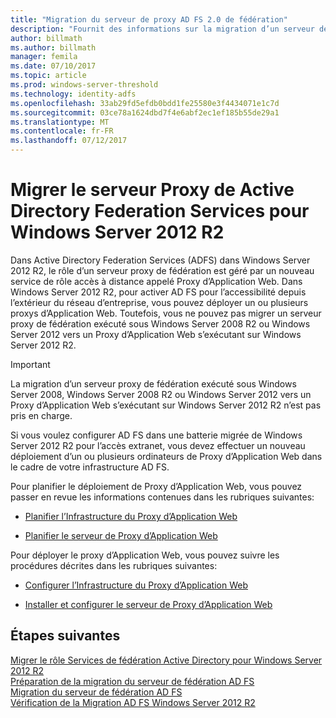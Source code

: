 ```yaml
---
title: "Migration du serveur de proxy AD FS 2.0 de fédération"
description: "Fournit des informations sur la migration d’un serveur de proxy AD FS vers Windows Server 2012 R2."
author: billmath
ms.author: billmath
manager: femila
ms.date: 07/10/2017
ms.topic: article
ms.prod: windows-server-threshold
ms.technology: identity-adfs
ms.openlocfilehash: 33ab29fd5efdb0bdd1fe25580e3f4434071e1c7d
ms.sourcegitcommit: 03ce78a1624dbd7f4e6abf2ec1ef185b55de29a1
ms.translationtype: MT
ms.contentlocale: fr-FR
ms.lasthandoff: 07/12/2017
---
```

# <a name="migrate-the-active-directory-federation-services-proxy-server-to-windows-server-2012-r2"></a>Migrer le serveur Proxy de Active Directory Federation Services pour Windows Server 2012 R2

Dans Active Directory Federation Services (ADFS) dans Windows Server 2012 R2, le rôle d’un serveur proxy de fédération est géré par un nouveau service de rôle accès à distance appelé Proxy d’Application Web. Dans Windows Server 2012 R2, pour activer AD FS pour l’accessibilité depuis l’extérieur du réseau d’entreprise, vous pouvez déployer un ou plusieurs proxys d’Application Web. Toutefois, vous ne pouvez pas migrer un serveur proxy de fédération exécuté sous Windows Server 2008 R2 ou Windows Server 2012 vers un Proxy d’Application Web s’exécutant sur Windows Server 2012 R2.  
  
> [!IMPORTANT]
>  La migration d’un serveur proxy de fédération exécuté sous Windows Server 2008, Windows Server 2008 R2 ou Windows Server 2012 vers un Proxy d’Application Web s’exécutant sur Windows Server 2012 R2 n’est pas pris en charge.  
  
Si vous voulez configurer AD FS dans une batterie migrée de Windows Server 2012 R2 pour l’accès extranet, vous devez effectuer un nouveau déploiement d’un ou plusieurs ordinateurs de Proxy d’Application Web dans le cadre de votre infrastructure AD FS.  
  
Pour planifier le déploiement de Proxy d’Application Web, vous pouvez passer en revue les informations contenues dans les rubriques suivantes:  
  
-   [Planifier l’Infrastructure du Proxy d’Application Web](https://technet.microsoft.com/en-us/library/dn383648.aspx)  
  
-   [Planifier le serveur de Proxy d’Application Web](https://technet.microsoft.com/en-us/library/dn383647.aspx)  
  
 Pour déployer le proxy d’Application Web, vous pouvez suivre les procédures décrites dans les rubriques suivantes:  
  
-   [Configurer l’Infrastructure du Proxy d’Application Web](https://technet.microsoft.com/en-us/library/dn383644.aspx)  
  
-   [Installer et configurer le serveur de Proxy d’Application Web](https://technet.microsoft.com/en-us/library/dn383662.aspx)  
  
## <a name="next-steps"></a>Étapes suivantes
 [Migrer le rôle Services de fédération Active Directory pour Windows Server 2012 R2](migrate-ad-fs-service-role-to-windows-server-r2.md)   
 [Préparation de la migration du serveur de fédération AD FS](prepare-migrate-ad-fs-server-r2.md)   
 [Migration du serveur de fédération AD FS](migrate-ad-fs-fed-server-r2.md)    
 [Vérification de la Migration AD FS Windows Server 2012 R2](verify-ad-fs-migration.md)

